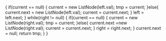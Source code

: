 {
if(current == null)
{
current = new ListNode(left.val);
tmp = current;
}else{
current.next = new ListNode(left.val);
current = current.next;
}
left = left.next;
}
while(right != null)
{
if(current == null)
{
current = new ListNode(right.val);
tmp = current;
}else{
current.next =new ListNode(right.val);
current = current.next;
}
right = right.next;
}
current.next = null;
return tmp;
}
}
```